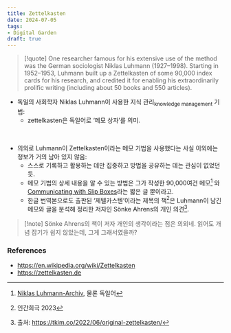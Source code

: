 ```yaml
---
title: Zettelkasten
date: 2024-07-05
tags:
- Digital Garden
draft: true
---
```



> [!quote] One researcher famous for his extensive use of the method was the German sociologist Niklas Luhmann (1927–1998). Starting in 1952–1953, Luhmann built up a Zettelkasten of some 90,000 index cards for his research, and credited it for enabling his extraordinarily prolific writing (including about 50 books and 550 articles). 

- 독일의 사회학자 Niklas Luhmann이 사용한 지식 관리<sub>knowledge management</sub> 기법:
    - zettelkasten은 독일어로 ‘메모 상자’를 의미.

<BR />

- 의외로 Luhmann이 Zettelkasten이라는 메모 기법을 사용했다는 사실 이외에는 정보가 거의 남아 있지 않음:
    - 스스로 기록하고 활용하는 데만 집중하고 방법을 공유하는 데는 관심이 없었던 듯.
    - 메모 기법의 상세 내용을 알 수 있는 방법은 그가 작성한 90,000여건 메모[^1] 와 [Communicating with Slip Boxes](http://luhmann.surge.sh/communicating-with-slip-boxes)라는 짧은 글 뿐이라고.
    - 한글 번역본으로도 출판된 ‘제텔카스텐’이라는 제목의 책[^2]은 Luhmann이 남긴 메모와 글을 분석해 정리한 저자인 Sönke Ahrens의 개인 의견[^3].

[^1]: [Niklas Luhmann-Archiv](https://niklas-luhmann-archiv.de/bestand/zettelkasten/zettel/ZK_2_SW1_001_V), 물론 독일어

> [!note] Sönke Ahrens의 책이 저자 개인의 생각이라는 점은 의외네. 읽어도 개념 잡기가 쉽지 않았는데, 그게 그래서였을까?

[^2]: 인간희극 2023
[^3]: 출처: https://tkim.co/2022/06/original-zettelkasten/


### References
- https://en.wikipedia.org/wiki/Zettelkasten
- https://zettelkasten.de
